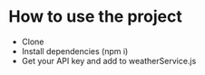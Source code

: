 # How to use the project

- Clone
- Install dependencies (npm i)
- Get your API key and add to weatherService.js
